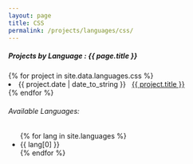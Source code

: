 ```yaml
---
layout: page
title: CSS
permalink: /projects/languages/css/
---
```


<h5> Projects by Language : {{ page.title }} </h5>

<div class="card">
{% for project in site.data.languages.css %}
  <li class="language-project"><span>{{ project.date | date_to_string }}</span> &nbsp; <a href="{{ project.url }}">{{ project.title }}</a></li>
{% endfor %}

<h6>Available Languages:</h6>
<ul>
  {% for lang in site.languages %}
    <li>{{ lang[0] }}</li>
  {% endfor %}
</ul>

</div>
